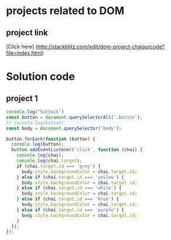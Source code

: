 # projects related to DOM

## project link
[Click here] (http://stackblitz.com/edit/dom-project-chaiaurcode?file=index.html)

# Solution code

##  project 1

```javascript
console.log("Sattwik")
const button = document.querySelectorAll('.button');
// console.log(button)
const body = document.querySelector('body');

button.forEach(function (button) {
  console.log(button);
  button.addEventListener('click', function (chai) {
    console.log(chai);
    console.log(chai.target);
    if (chai.target.id === 'grey') {
      body.style.backgroundColor = chai.target.id;
    } else if (chai.target.id === 'yellow') {
      body.style.backgroundColor = chai.target.id;
    } else if (chai.target.id === 'white') {
      body.style.backgroundColor = chai.target.id;
    } else if (chai.target.id === 'blue') {
      body.style.backgroundColor = chai.target.id;
    } else if (chai.target.id === 'purple') {
      body.style.backgroundColor = chai.target.id;
    }
  });
});
```